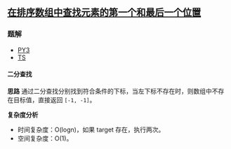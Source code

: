 ## [在排序数组中查找元素的第一个和最后一个位置](https://leetcode.cn/problems/find-first-and-last-position-of-element-in-sorted-array/)

### 题解
+ [PY3](../../py3/128/34.py)
+ [TS](../../ts/128/34.ts)

#### 二分查找
**思路**
通过二分查找分别找到符合条件的下标，当左下标不存在时，则数组中不存在目标值，直接返回 `[-1, -1]`。

**复杂度分析**
+ 时间复杂度：O(logn)，如果 target 存在，执行两次。
+ 空间复杂度：O(1)。
